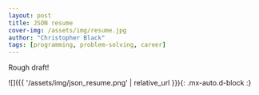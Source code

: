 ```yaml
---
layout: post
title: JSON resume
cover-img: /assets/img/resume.jpg
author: "Christopher Black"
tags: [programming, problem-solving, career]
---
```


Rough draft!

![]({{ '/assets/img/json_resume.png' | relative_url }}){: .mx-auto.d-block :}
